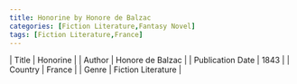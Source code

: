 ```yaml
---
title: Honorine by Honore de Balzac
categories: [Fiction Literature,Fantasy Novel]
tags: [Fiction Literature,France]
---
```

        
| Title | Honorine  |
| Author |  Honore de Balzac  |
| Publication Date | 1843   |
| Country | France |
| Genre | Fiction Literature  |
        